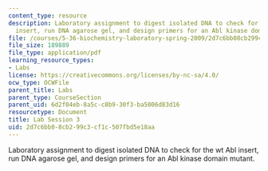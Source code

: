 ```yaml
---
content_type: resource
description: Laboratory assignment to digest isolated DNA to check for the wt Abl
  insert, run DNA agarose gel, and design primers for an Abl kinase domain mutant.
file: /courses/5-36-biochemistry-laboratory-spring-2009/2d7c6bb08cb299c3cf1c507fbd5e18aa_ses3.pdf
file_size: 189889
file_type: application/pdf
learning_resource_types:
- Labs
license: https://creativecommons.org/licenses/by-nc-sa/4.0/
ocw_type: OCWFile
parent_title: Labs
parent_type: CourseSection
parent_uid: 6d2f04eb-8a5c-c8b9-30f3-ba5006d83d16
resourcetype: Document
title: Lab Session 3
uid: 2d7c6bb0-8cb2-99c3-cf1c-507fbd5e18aa
---
```

Laboratory assignment to digest isolated DNA to check for the wt Abl insert, run DNA agarose gel, and design primers for an Abl kinase domain mutant.